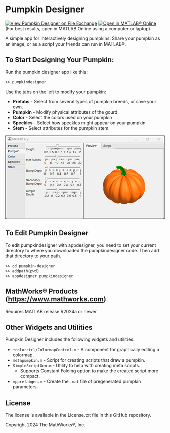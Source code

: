 # Pumpkin Designer

[![View Pumpkin Designer on File Exchange](https://www.mathworks.com/matlabcentral/images/matlab-file-exchange.svg)](https://www.mathworks.com/matlabcentral/fileexchange/####-pumpkin-designer)
[![Open in MATLAB&reg; Online](https://www.mathworks.com/images/responsive/global/open-in-matlab-online.svg)](https://matlab.mathworks.com/open/github/v1?repo=MATLAB-Graphics-and-App-Building/pumpkin-designer/pumpkindesigner) (For best results, open in MATLAB Online using a computer or laptop)

A simple app for interactively designing pumpkins.  Share your pumpkin
as an image, or as a script your friends can run in MATLAB&reg;.

## To Start Designing Your Pumpkin:

Run the pumpkin designer app like this:

`>> pumpkindesigner`

Use the tabs on the left to modify your pumpkin:
- **Prefabs** - Select from several types of pumpkin breeds, or save your own.
- **Pumpkin** - Modify physical attributes of the gourd
- **Color** - Select the colors used on your pumpkin
- **Speckles** - Select how speckles might appear on your pumpkin
- **Stem** - Select attributes for the pumpkin stem.

![PumpkinDesigner](pumpkindesigner.png)

## To Edit Pumpkin Designer

To edit pumpkindesigner with appdesigner, you need to set your current directory
to where you downloaded the pumpkindesigner code.  Then add that directory to your path.

    >> cd pumpkin-designer
    >> addpath(pwd)
    >> appdesigner pumpkindesigner

## MathWorks&reg; Products (https://www.mathworks.com)

Requires MATLAB release R2024a or newer

## Other Widgets and Utilities

Pumpkin Designer includes the following widgets and utilities:

- `+colorctrl/ColormapControl.m` - A component for graphically editing a colormap.
- `metapumpkin.m` - Script for creating scripts that draw a pumpkin.
- `SimpleScriptGen.m` - Utility to help with creating meta scripts.
   - Supports Constant Folding option to make the created script more compact.
- `mpprefabgen.m` - Create the `.mat` file of pregenerated pumpkin parameters.

## License

The license is available in the License.txt file in this GitHub repository.

Copyright 2024 The MathWorks&reg;, Inc.
